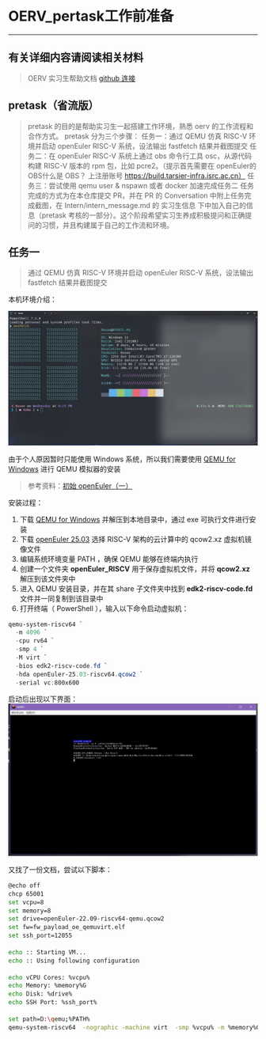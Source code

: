 # OERV_pertask工作前准备

---

## 有关详细内容请阅读相关材料

> OERV 实习生帮助文档 [github 连接](https://github.com/openeuler-riscv/oerv-team/blob/main/Intern/guide.md "OERV 实习生指南")

## pretask（省流版）

> pretask 的目的是帮助实习生一起搭建工作环境，熟悉 oerv 的工作流程和合作方式。 pretask 分为三个步骤：
> 任务一：通过 QEMU 仿真 RISC-V 环境并启动 openEuler RISC-V 系统，设法输出 fastfetch 结果并截图提交
> 任务二：在 openEuler RISC-V 系统上通过 obs 命令行工具 osc，从源代码构建 RISC-V 版本的 rpm 包，比如 pcre2。（提示首先需要在 openEuler的 OBS什么是 OBS？ 上注册账号 <https://build.tarsier-infra.isrc.ac.cn）>
> 任务三：尝试使用 qemu user & nspawn 或者 docker 加速完成任务二
> 任务完成的方式为在本仓库提交 PR，并在 PR 的 Conversation 中附上任务完成截图，在 Intern/intern_message.md 的 实习生信息 下中加入自己的信息（pretask 考核的一部分）。这个阶段希望实习生养成积极提问和正确提问的习惯，并且构建属于自己的工作流和环境。

## 任务一

> 通过 QEMU 仿真 RISC-V 环境并启动 openEuler RISC-V 系统，设法输出 fastfetch 结果并截图提交

本机环境介绍：

[![本机环境介绍](images/system.png "本机环境介绍")](https://github.com/ayostl/OERV_pertask/tree/main/images/system.png)

由于个人原因暂时只能使用 Windows 系统，所以我们需要使用 [QEMU for Windows](https://qemu.weilnetz.de/w64/2019/ "点击跳转到 QEMU 下载页") 进行 QEMU 模拟器的安装

> 参考资料：[初始 openEuler（一）](https://www.openeuler.org/zh/blog/traffic_millions/2020-03-27-qemu.html "初试 openEuler（一）：windows 下使用 qemu 安装 openEuler ")

安装过程：

1. 下载 [QEMU for Windows](https://qemu.weilnetz.de/w64/qemu-w64-setup-20250326.exe "点击下载 QEMU for Windows 20250326") 并解压到本地目录中，通过 exe 可执行文件进行安装
2. 下载 [openEuler 25.03](https://www.openeuler.org/zh/download/#openEuler%2025.03 "点击跳转到 openEuler 25.03 下载页") 选择 RISC-V 架构的云计算中的 qcow2.xz 虚拟机镜像文件
3. 编辑系统环境变量 PATH ，确保 QEMU 能够在终端内执行
4. 创建一个文件夹 **openEuler_RISCV** 用于保存虚拟机文件，并将 **qcow2.xz** 解压到该文件夹中
5. 进入 QEMU 安装目录，并在其 share 子文件夹中找到 **edk2-riscv-code.fd** 文件并一同复制到该目录中
6. 打开终端（ PowerShell ），输入以下命令启动虚拟机：

```PowerShell
qemu-system-riscv64 `
  -m 4096 `
  -cpu rv64 `
  -smp 4 `
  -M virt `
  -bios edk2-riscv-code.fd `
  -hda openEuler-25.03-riscv64.qcow2 `
  -serial vc:800x600
```

启动后出现以下界面：
[![运行错误](images/error1.png)](https://github.com/ayostl/OERV_pertask/tree/main/images/error1.png)

又找了一份文档，尝试以下脚本：

```sh
@echo off
chcp 65001
set vcpu=8
set memory=8
set drive=openEuler-22.09-riscv64-qemu.qcow2
set fw=fw_payload_oe_qemuvirt.elf
set ssh_port=12055

echo :: Starting VM...
echo :: Using following configuration

echo vCPU Cores: %vcpu%
echo Memory: %memory%G
echo Disk: %drive%
echo SSH Port: %ssh_port%

set path=D:\qemu;%PATH%
qemu-system-riscv64  -nographic -machine virt  -smp %vcpu% -m %memory%G  -kernel "%fw%"  -bios none  -drive file=%drive%,format=qcow2,id=hd0  -device virtio-vga -device virtio-blk-device,drive=hd0  -device virtio-net-device,netdev=usernet  -netdev user,id=usernet,hostfwd=tcp::"%ssh_port%"-:22  -device qemu-xhci -usb -device usb-kbd -device usb-tablet  -append "root=/dev/vda1 rw console=ttyS0 swiotlb=1 loglevel=3 systemd.default_timeout_start_sec=600 selinux=0 highres=off mem=512M earlycon"
```
